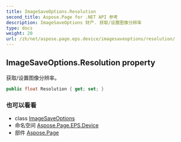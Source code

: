 ```yaml
---
title: ImageSaveOptions.Resolution
second_title: Aspose.Page for .NET API 参考
description: ImageSaveOptions 财产. 获取/设置图像分辨率
type: docs
weight: 20
url: /zh/net/aspose.page.eps.device/imagesaveoptions/resolution/
---
```

## ImageSaveOptions.Resolution property

获取/设置图像分辨率。

```csharp
public float Resolution { get; set; }
```

### 也可以看看

* class [ImageSaveOptions](../)
* 命名空间 [Aspose.Page.EPS.Device](../../imagesaveoptions/)
* 部件 [Aspose.Page](../../../)



